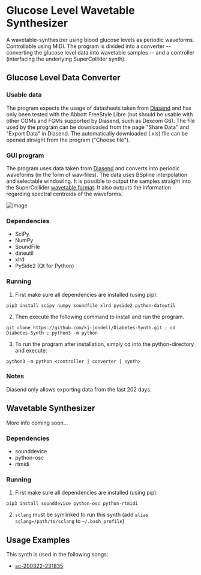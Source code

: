 # Glucose Level Wavetable Synthesizer
A wavetable-synthesizer using blood glucose levels as periodic waveforms. Controllable using MIDI.
The program is divided into a converter -- converting the glucose level data into wavetable samples -- and a controller (interfacing the underlying SuperCollider synth).

## Glucose Level Data Converter
### Usable data
The program expects the usage of datasheets taken from [Diasend](https://www.diasend.com/) and has only been tested with the Abbott FreeStyle Libre (but should be usable with other CGMs and FGMs supported by Diasend, such as Dexcom G6). The file used by the program can be downloaded from the page "Share Data" and "Export Data" in Diasend. The automatically downloaded (.xls) file can be opened straight from the program ("Choose file").

### GUI program
The program uses data taken from [Diasend](https://www.diasend.com/) and converts into periodic waveforms (in the form of wav-files). The data uses BSpline interpolation and selectable windowing. It is possible to output the samples straight into the SuperCollider [wavetable format](https://doc.sccode.org/Classes/Wavetable.html). It also outputs the information regarding spectral centroids of the waveforms.

![image](https://user-images.githubusercontent.com/30523857/84710875-5d4b6000-af65-11ea-9305-9722ac31d660.png)

### Dependencies
* SciPy
* NumPy
* SoundFile
* dateutil
* xlrd
* PySide2 (Qt for Python)

### Running
1. First make sure all dependencies are installed (using pip):
```
pip3 install scipy numpy soundfile xlrd pyside2 python-dateutil 
```
2. Then execute the following command to install and run the program. 
```
git clone https://github.com/kj-jondell/Diabetes-Synth.git ; cd Diabetes-Synth ; python3 -m python
```
3. To run the program after installation, simply cd into the python-directory and execute:
```
python3 -m python <controller | converter | synth>
``` 
<!-- ### Release page -->

### Notes
Diasend only allows exporting data from the last 202 days.

## Wavetable Synthesizer
More info coming soon...

### Dependencies
* sounddevice
* python-osc
* rtmidi

### Running
1. First make sure all dependencies are installed (using pip):
```
pip3 install sounddevice python-osc python-rtmidi
```

2. `sclang` must be symlinked to run this synth (add `alias sclang=/path/to/sclang` to `~/.bash_profile`)

## Usage Examples 
This synth is used in the following songs:
* [sc-200322-231835](https://soundcloud.com/k-j-jondell/sc-200322-231835)

